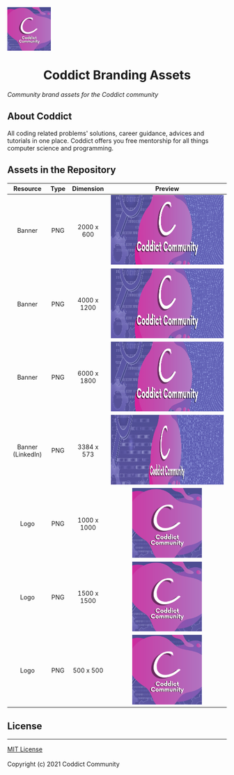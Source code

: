 <img align="center" src="assets/Logo/500.png" height="100px"/>
<h1 align="center">Coddict Branding Assets</h1>

_Community brand assets for the Coddict community_

## About Coddict

All coding related problems' solutions, career guidance, advices and tutorials in one place. Coddict offers you free mentorship for all things computer science and programming.

## Assets in the Repository

| Resource |    Type   |  Dimension  | Preview |
| :------: | :-------: | :---------: | :-----: |
| Banner   | PNG       | 2000 x 600  | <a href="assets/Banner/2000 x 600.png"><img src="assets/Banner/2000 x 600.png" height="160px" /></a> |
| Banner   | PNG       | 4000 x 1200 | <a href="assets/Banner/4000 x 1200.png"><img src="assets/Banner/4000 x 1200.png" height="160px" /></a> |
| Banner   | PNG       | 6000 x 1800 | <a href="assets/Banner/6000 x 1800.png"><img src="assets/Banner/6000 x 1800.png" height="160px" /></a> |
| Banner (LinkedIn) | PNG       | 3384 x 573 | <a href="assets/Banner/LinkedIn Banner.png"><img src="assets/Banner/LinkedIn Banner.png" height="160px" /></a> |
| Logo   | PNG       | 1000 x 1000 | <a href="assets/Logo/1000.png"><img src="assets/Logo/1000.png" height="160px" /></a> |
| Logo   | PNG       | 1500 x 1500 | <a href="assets/Logo/1500.png"><img src="assets/Logo/1500.png" height="160px" /></a> |
| Logo   | PNG       | 500 x 500 | <a href="assets/Logo/500.png"><img src="assets/Logo/500.png" height="160px" /></a> |

## License
---
[MIT License](LICENSE) <br><br> Copyright (c) 2021 Coddict Community
